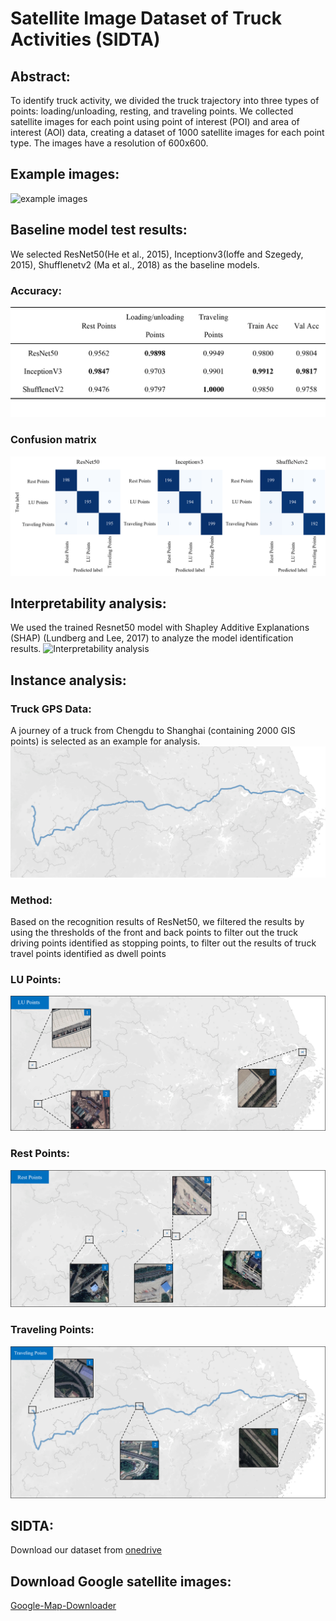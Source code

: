 # Satellite Image Dataset of Truck Activities (SIDTA)
## Abstract:
To identify truck activity, we divided the truck trajectory into three types of points: loading/unloading, resting, and traveling points. We collected satellite images for each point using point of interest (POI) and area of interest (AOI) data, creating a dataset of 1000 satellite images for each point type. The images have a resolution of 600x600.
## Example images:
![example images](https://github.com/hujian123-123/TTSID/raw/main/img/example%20img.png)
## Baseline model test results:
We selected ResNet50(He et al., 2015), Inceptionv3(Ioffe and Szegedy, 2015), Shufflenetv2 (Ma et al., 2018) as the baseline models.
### Accuracy:
![Accuracy](https://raw.githubusercontent.com/hujian123-123/TTSID/main/img/baseline%20models%20result.png)
### Confusion matrix
![Confusion Matrix](https://raw.githubusercontent.com/hujian123-123/TTSID/main/img/confusion_matrix.png)
## Interpretability analysis:
We used the trained Resnet50 model with Shapley Additive Explanations (SHAP) (Lundberg and Lee, 2017) to analyze the model identification results.
![Interpretability analysis](https://github.com/hujian123-123/TTSID/raw/main/img/Interpretability_analysis.png)
## Instance analysis:
### Truck GPS Data:
A journey of a truck from Chengdu to Shanghai (containing 2000 GIS points) is selected as an example for analysis.
![example_data](https://raw.githubusercontent.com/hujian123-123/TTSID/main/img/example_img.png)
### Method:
Based on the recognition results of ResNet50, we filtered the results by using the thresholds of the front and back points to filter out the truck driving points identified as stopping points, to filter out the results of truck travel points identified as dwell points
### LU Points:
![lu_points](https://raw.githubusercontent.com/hujian123-123/TTSID/main/img/lu_points.png)
### Rest Points:
![rest_points](https://raw.githubusercontent.com/hujian123-123/TTSID/main/img/rest_points.png)
### Traveling Points:
![traveling_points](https://raw.githubusercontent.com/hujian123-123/TTSID/main/img/traveling_points.png)
## SIDTA:
Download our dataset from [onedrive](https://1drv.ms/f/s!Akwhiobz06QViUAS42oTsCoGYGPq?e=qaChLV)
## Download Google satellite images:
[Google-Map-Downloader](https://github.com/zhengjie9510/google-map-downloader)



